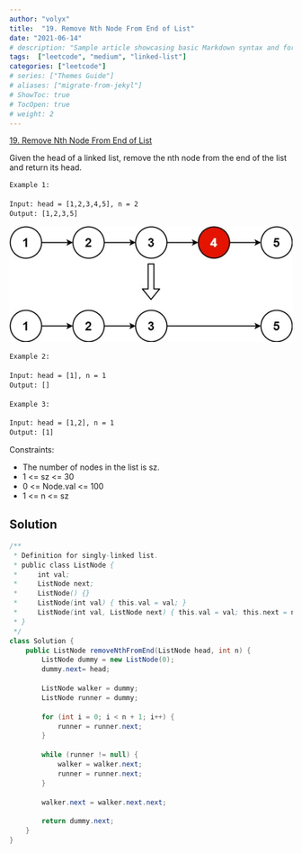 ```yaml
---
author: "volyx"
title:  "19. Remove Nth Node From End of List"
date: "2021-06-14"
# description: "Sample article showcasing basic Markdown syntax and formatting for HTML elements."
tags:  ["leetcode", "medium", "linked-list"]
categories: ["leetcode"]
# series: ["Themes Guide"]
# aliases: ["migrate-from-jekyl"]
# ShowToc: true
# TocOpen: true
# weight: 2
---
```


[19. Remove Nth Node From End of List](https://leetcode.com/problems/remove-nth-node-from-end-of-list/)

Given the head of a linked list, remove the nth node from the end of the list and return its head.

```txt
Example 1:

Input: head = [1,2,3,4,5], n = 2
Output: [1,2,3,5]
```

![ex1](/images/2021-06-04-remove-n-node-ex1.jpg)

```txt
Example 2:

Input: head = [1], n = 1
Output: []

Example 3:

Input: head = [1,2], n = 1
Output: [1]
```

Constraints:

- The number of nodes in the list is sz.
- 1 <= sz <= 30
- 0 <= Node.val <= 100
- 1 <= n <= sz

## Solution

```java
/**
 * Definition for singly-linked list.
 * public class ListNode {
 *     int val;
 *     ListNode next;
 *     ListNode() {}
 *     ListNode(int val) { this.val = val; }
 *     ListNode(int val, ListNode next) { this.val = val; this.next = next; }
 * }
 */
class Solution {
    public ListNode removeNthFromEnd(ListNode head, int n) {
        ListNode dummy = new ListNode(0);
        dummy.next= head;
        
        ListNode walker = dummy;
        ListNode runner = dummy;
        
        for (int i = 0; i < n + 1; i++) {
            runner = runner.next;
        }
        
        while (runner != null) {
            walker = walker.next;
            runner = runner.next;
        }
        
        walker.next = walker.next.next;
        
        return dummy.next;
    }
}
```
